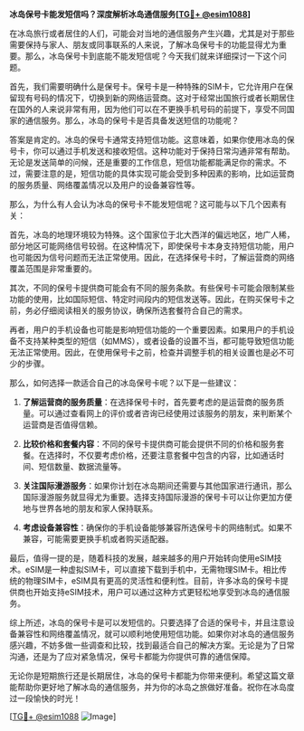 **冰岛保号卡能发短信吗？深度解析冰岛通信服务[[TG💪+ @esim1088](https://t.me/s/esim1088)]**

在冰岛旅行或者居住的人们，可能会对当地的通信服务产生兴趣，尤其是对于那些需要保持与家人、朋友或同事联系的人来说，了解冰岛保号卡的功能显得尤为重要。那么，冰岛保号卡到底能不能发短信呢？今天我们就来详细探讨一下这个问题。

首先，我们需要明确什么是保号卡。保号卡是一种特殊的SIM卡，它允许用户在保留现有号码的情况下，切换到新的网络运营商。这对于经常出国旅行或者长期居住在国外的人来说非常有用，因为他们可以在不更换手机号码的前提下，享受不同国家的通信服务。那么，冰岛的保号卡是否具备发送短信的功能呢？

答案是肯定的。冰岛的保号卡通常支持短信功能。这意味着，如果你使用冰岛的保号卡，你可以通过手机发送和接收短信。这种功能对于保持日常沟通非常有帮助。无论是发送简单的问候，还是重要的工作信息，短信功能都能满足你的需求。不过，需要注意的是，短信功能的具体实现可能会受到多种因素的影响，比如运营商的服务质量、网络覆盖情况以及用户的设备兼容性等。

那么，为什么有人会认为冰岛的保号卡不能发短信呢？这可能与以下几个因素有关：

首先，冰岛的地理环境较为特殊。这个国家位于北大西洋的偏远地区，地广人稀，部分地区可能网络信号较弱。在这种情况下，即使保号卡本身支持短信功能，用户也可能因为信号问题而无法正常使用。因此，在选择保号卡时，了解运营商的网络覆盖范围是非常重要的。

其次，不同的保号卡提供商可能会有不同的服务条款。有些保号卡可能会限制某些功能的使用，比如国际短信、特定时间段内的短信发送等。因此，在购买保号卡之前，务必仔细阅读相关的服务协议，确保所选套餐符合自己的需求。

再者，用户的手机设备也可能是影响短信功能的一个重要因素。如果用户的手机设备不支持某种类型的短信（如MMS），或者设备的设置不当，都可能导致短信功能无法正常使用。因此，在使用保号卡之前，检查并调整手机的相关设置也是必不可少的步骤。

那么，如何选择一款适合自己的冰岛保号卡呢？以下是一些建议：

1. **了解运营商的服务质量**：在选择保号卡时，首先要考虑的是运营商的服务质量。可以通过查看网上的评价或者咨询已经使用过该服务的朋友，来判断某个运营商是否值得信赖。

2. **比较价格和套餐内容**：不同的保号卡提供商可能会提供不同的价格和服务套餐。在选择时，不仅要考虑价格，还要注意套餐中包含的内容，比如通话时间、短信数量、数据流量等。

3. **关注国际漫游服务**：如果你计划在冰岛期间还需要与其他国家进行通讯，那么国际漫游服务就显得尤为重要。选择支持国际漫游的保号卡可以让你更加方便地与世界各地的朋友和家人保持联系。

4. **考虑设备兼容性**：确保你的手机设备能够兼容所选保号卡的网络制式。如果不兼容，可能需要更换手机或者购买适配器。

最后，值得一提的是，随着科技的发展，越来越多的用户开始转向使用eSIM技术。eSIM是一种虚拟SIM卡，可以直接下载到手机中，无需物理SIM卡。相比传统的物理SIM卡，eSIM具有更高的灵活性和便利性。目前，许多冰岛的保号卡提供商也开始支持eSIM技术，用户可以通过这种方式更轻松地享受到冰岛的通信服务。

综上所述，冰岛的保号卡是可以发短信的。只要选择了合适的保号卡，并且注意设备兼容性和网络覆盖情况，就可以顺利地使用短信功能。如果你对冰岛的通信服务感兴趣，不妨多做一些调查和比较，找到最适合自己的解决方案。无论是为了日常沟通，还是为了应对紧急情况，保号卡都能为你提供可靠的通信保障。

无论你是短期旅行还是长期居住，冰岛的保号卡都能为你带来便利。希望这篇文章能帮助你更好地了解冰岛的通信服务，并为你的冰岛之旅做好准备。祝你在冰岛度过一段愉快的时光！

[[TG💪+ @esim1088](https://t.me/s/esim1088) ![Image](https://i.postimg.cc/4NQfJmqS/Snipaste-2025-05-13-00-14-12.png)]